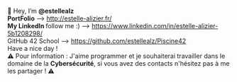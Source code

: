 👋 Hey, I’m <strong>@estellealz</strong>
<br><strong>PortFolio</strong> --> http://estelle-alizier.fr/
<br><strong>My LinkedIn </strong>follow me :) --> https://www.linkedin.com/in/estelle-alizier-5b1208298/
<br>GitHub 42 School --> https://github.com/estellealz/Piscine42
<br>Have a nice day !
<br>⚠️ Pour information : J'aime programmer et je souhaiterai travailler dans le domaine de la <strong>Cybersécurité</strong>, si vous avez des contacts n'hésitez pas à me les partager ! ⚠️<br>
<!---
estellealz/estellealz is a ✨ special ✨ repository because its `README.md` (this file) appears on your GitHub profile.
You can click the Preview link to take a look at your changes.
--->
